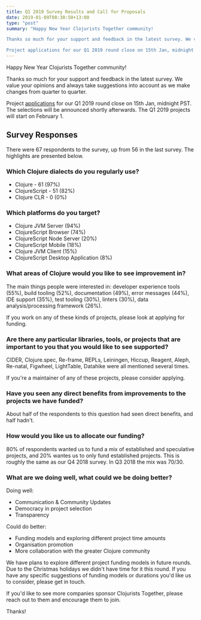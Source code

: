 ```yaml
---
title: Q1 2019 Survey Results and Call for Proposals
date: 2019-01-09T08:30:50+13:00
type: "post"
summary: "Happy New Year Clojurists Together community!

Thanks so much for your support and feedback in the latest survey. We value your opinions and always take suggestions into account as we make changes from quarter to quarter.

Project applications for our Q1 2019 round close on 15th Jan, midnight PST. The selections will be announced shortly afterwards. The Q1 2019 projects will start on February 1."
---
```


Happy New Year Clojurists Together community!

Thanks so much for your support and feedback in the latest survey. We value your opinions and always take suggestions into account as we make changes from quarter to quarter.

Project [applications](https://www.clojuriststogether.org/open-source/) for our Q1 2019 round close on 15th Jan, midnight PST. The selections will be announced shortly afterwards. The Q1 2019 projects will start on February 1.

## Survey Responses

There were 67 respondents to the survey, up from 56 in the last survey. The highlights are presented below.

### Which Clojure dialects do you regularly use?

- Clojure - 61 (97%)
- ClojureScript - 51 (82%)
- Clojure CLR - 0 (0%)

### Which platforms do you target?

- Clojure JVM Server (94%)
- ClojureScript Browser (74%)
- ClojureScript Node Server (20%)
- ClojureScript Mobile (18%)
- Clojure JVM Client (15%)
- ClojureScript Desktop Application (8%)

### What areas of Clojure would you like to see improvement in?

The main things people were interested in: developer experience tools (55\%), build tooling (52\%), documentation (49\%), error messages (44\%), IDE support (35\%), test tooling (30\%), linters (30\%), data analysis/processing framework (26\%).

If you work on any of these kinds of projects, please look at applying for funding.

### Are there any particular libraries, tools, or projects that are important to you that you would like to see supported?

CIDER, Clojure.spec, Re-frame, REPLs, Leiningen, Hiccup, Reagent, Aleph, Re-natal, Figwheel, LightTable, Datahike were all mentioned several times.

If you're a maintainer of any of these projects, please consider applying.

### Have you seen any direct benefits from improvements to the projects we have funded?

About half of the respondents to this question had seen direct benefits, and half hadn't.

### How would you like us to allocate our funding?

80% of respondents wanted us to fund a mix of established and speculative projects, and 20% wantes us to only fund established projects. This is roughly the same as our Q4 2018 survey. In Q3 2018 the mix was 70/30.

### What are we doing well, what could we be doing better?

Doing well:

- Communication & Community Updates
- Democracy in project selection
- Transparency

Could do better:

- Funding models and exploring different project time amounts
- Organisation promotion
- More collaboration with the greater Clojure community

We have plans to explore different project funding models in future rounds. Due to the Christmas holidays we didn't have time for it this round. If you have any specific suggestions of funding models or durations you'd like us to consider, please get in touch.

If you'd like to see more companies sponsor Clojurists Together, please reach out to them and encourage them to join.

Thanks!
